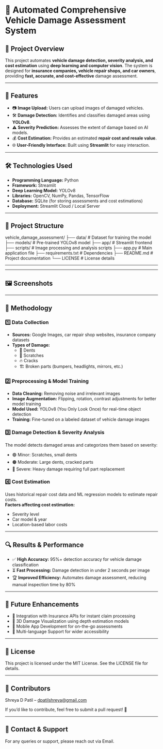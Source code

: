# 🚗 **Automated Comprehensive Vehicle Damage Assessment System**  

## 📌 **Project Overview**  
This project automates **vehicle damage detection, severity analysis, and cost estimation** using **deep learning and computer vision**. The system is designed for **insurance companies, vehicle repair shops, and car owners**, providing **fast, accurate, and cost-effective** damage assessment.  

---

## 🔹 **Features**
- 📷 **Image Upload:** Users can upload images of damaged vehicles.  
- 🛠️ **Damage Detection:** Identifies and classifies damaged areas using **YOLOv8**.  
- ⚠️ **Severity Prediction:** Assesses the extent of damage based on AI models.  
- 💰 **Cost Estimation:** Provides an estimated **repair cost and resale value**.  
- 🌐 **User-Friendly Interface:** Built using **Streamlit** for easy interaction.  

---

## 🛠️ **Technologies Used**
- **Programming Language:** Python  
- **Framework:** Streamlit  
- **Deep Learning Model:** YOLOv8  
- **Libraries:** OpenCV, NumPy, Pandas, TensorFlow  
- **Database:** SQLite (for storing assessments and cost estimations)  
- **Deployment:** Streamlit Cloud / Local Server  

---

## 📂 **Project Structure**
vehicle_damage_assessment/
  ├── data/               # Dataset for training the model
  ├── models/             # Pre-trained YOLOv8 model
  ├── app/                # Streamlit frontend
  ├── scripts/            # Image processing and analysis scripts
  ├── app.py              # Main application file
  ├── requirements.txt    # Dependencies
  ├── README.md           # Project documentation
  └── LICENSE             # License details

---


---

## 🖼️ **Screenshots**

---

## 📖 **Methodology**

### 1️⃣ **Data Collection**
- **Sources:** Google Images, car repair shop websites, insurance company datasets
- **Types of Damage:**
  - 🚗 Dents
  - 🔧 Scratches
  - 🔥 Cracks
  - 🏗 Broken parts (bumpers, headlights, mirrors, etc.)

### 2️⃣ **Preprocessing & Model Training**
- **Data Cleaning:** Removing noise and irrelevant images
- **Image Augmentation:** Flipping, rotation, contrast adjustments for better model training
- **Model Used:** YOLOv8 (You Only Look Once) for real-time object detection
- **Training:** Fine-tuned on a labeled dataset of vehicle damage images

### 3️⃣ **Damage Detection & Severity Analysis**
The model detects damaged areas and categorizes them based on severity:
- 🟢 Minor: Scratches, small dents
- 🟠 Moderate: Large dents, cracked parts
- 🔴 Severe: Heavy damage requiring full part replacement

### 4️⃣ **Cost Estimation**
Uses historical repair cost data and ML regression models to estimate repair costs.  
**Factors affecting cost estimation:**
- Severity level
- Car model & year
- Location-based labor costs

---

## 🔍 **Results & Performance**
- ✅ **High Accuracy:** 95%+ detection accuracy for vehicle damage classification
- ⏳ **Fast Processing:** Damage detection in under 2 seconds per image
- 🏆 **Improved Efficiency:** Automates damage assessment, reducing manual inspection time by 80%

---

## 📌 **Future Enhancements**
- 🔹 Integration with Insurance APIs for instant claim processing
- 🔹 3D Damage Visualization using depth estimation models
- 🔹 Mobile App Development for on-the-go assessments
- 🔹 Multi-language Support for wider accessibility

---

## 📜 **License**
This project is licensed under the MIT License. See the LICENSE file for details.

---

## 🤝 **Contributors**
Shreya D Patil – [dpatilshreya@gmail.com](mailto:dpatilshreya@gmail.com)

If you’d like to contribute, feel free to submit a pull request! 🚀

---

## 💬 **Contact & Support**
For any queries or support, please reach out via Email.

